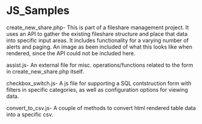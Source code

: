 # JS_Samples

create_new_share.php- This is part of a fileshare management project. It uses an API to gather the existing fileshare structure
and place that data into specific input areas. It includes functionality for a varying number of alerts and paging. An image as been
included of what this looks like when rendered, since the API could not be included here.

assist.js- An external file for misc. operations/functions related to the form in create_new_share.php itself.

checkbox_switch.js- A js file for supporting a SQL contstruction form with filters in specific categories, as well
as configuration options for viewing data.

convert_to_csv.js- A couple of methods to convert html rendered table data into a specific csv.
